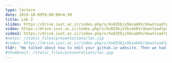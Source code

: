 ```yaml
---
type: lecture
date: 2019-10-09T8:00:00+4:30
title: Lab 2
slides: https://drive.iust.ac.ir/index.php/s/Xu0ZXbjx5bsakKV/download?path=%2FSlides&files=lab2.pdf
video: https://drive.iust.ac.ir/index.php/s/Xu0ZXbjx5bsakKV/download?path=%2FVideos&files=lab2a.mp4
video2: https://drive.iust.ac.ir/index.php/s/Xu0ZXbjx5bsakKV/download?path=%2FVideos&files=lab2b.mp4
#notes: /static_files/presentations/lec.zip
#codes: https://drive.iust.ac.ir/index.php/s/Xu0ZXbjx5bsakKV/download?path=%2FCode&files=S4.zip
tldr: "We talked about how to edit your github.io website. Then we had a quick introduction to networking and the internet, starting from the physical layer all the way up to the application layer. In the second half of the class we spent time learning about variables and functions in Python. We ended the class with a homework to build a scalable ascii-art rocket."
#thumbnail: /static_files/presentations/lec.jpg
---
```

